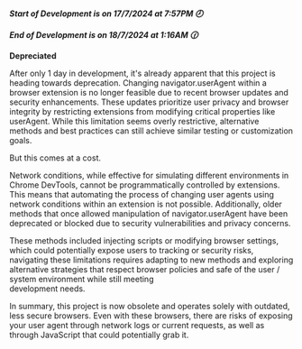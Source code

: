 ***Start of Development is on 17/7/2024 at 7:57PM 🕗***

***End of Development is on 18/7/2024 at 1:16AM 🕜***

**Depreciated**

After only 1 day in development, it's already apparent that this project is heading towards deprecation. Changing navigator.userAgent within a browser extension is no longer feasible due to recent browser updates and security enhancements. These updates prioritize user privacy and browser integrity by restricting extensions from modifying critical properties like userAgent. While this limitation seems overly restrictive, alternative methods and best practices can still achieve similar testing or customization goals.

But this comes at a cost.

Network conditions, while effective for simulating different environments in Chrome DevTools, cannot be programmatically controlled by extensions. This means that automating the process of changing user agents using network conditions within an extension is not possible. Additionally, older methods that once allowed manipulation of navigator.userAgent have been deprecated or blocked due to security vulnerabilities and privacy concerns.

 These methods included injecting scripts or modifying browser settings, which could potentially expose users to tracking or security risks, navigating these limitations 
 requires adapting to new methods and exploring alternative strategies that respect browser policies and safe of the user / system environment while still meeting   
 development needs.

In summary, this project is now obsolete and operates solely with outdated, less secure browsers. Even with these browsers, there are risks of exposing your user agent through network logs or current requests, as well as through JavaScript that could potentially grab it.
